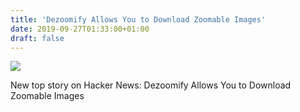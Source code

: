 ```yaml
---
title: 'Dezoomify Allows You to Download Zoomable Images'
date: 2019-09-27T01:33:00+01:00
draft: false
---
```


![](https://ifttt.com/images/no_image_card.png)  

New top story on Hacker News: Dezoomify Allows You to Download Zoomable Images